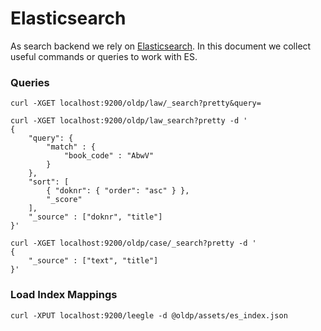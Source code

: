 # Elasticsearch

As search backend we rely on [Elasticsearch](http://elastic.co/). In this document we collect useful commands or queries
to work with ES.

### Queries

```
curl -XGET localhost:9200/oldp/law/_search?pretty&query=

curl -XGET localhost:9200/oldp/law_search?pretty -d '
{
    "query": {
        "match" : {
            "book_code" : "AbwV"
        }
    },
    "sort": [
        { "doknr": { "order": "asc" } },
        "_score"
    ],
    "_source" : ["doknr", "title"]
}'

curl -XGET localhost:9200/oldp/case/_search?pretty -d '
{
    "_source" : ["text", "title"]
}'

```

### Load Index Mappings
```
curl -XPUT localhost:9200/leegle -d @oldp/assets/es_index.json
```
